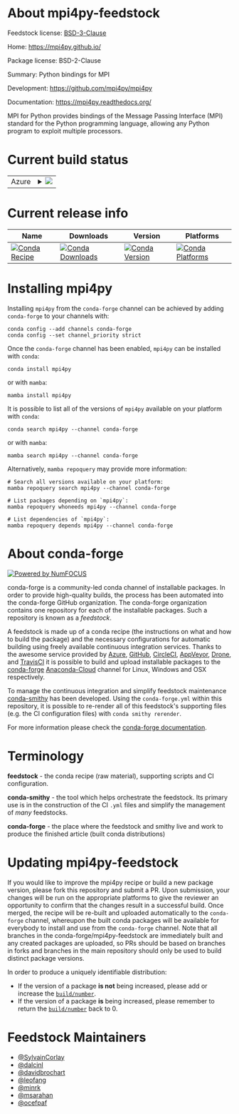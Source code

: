 About mpi4py-feedstock
======================

Feedstock license: [BSD-3-Clause](https://github.com/conda-forge/mpi4py-feedstock/blob/main/LICENSE.txt)

Home: https://mpi4py.github.io/

Package license: BSD-2-Clause

Summary: Python bindings for MPI

Development: https://github.com/mpi4py/mpi4py

Documentation: https://mpi4py.readthedocs.org/

MPI for Python provides bindings of the Message Passing Interface (MPI)
standard for the Python programming language, allowing any Python program
to exploit multiple processors.


Current build status
====================


<table>
    
  <tr>
    <td>Azure</td>
    <td>
      <details>
        <summary>
          <a href="https://dev.azure.com/conda-forge/feedstock-builds/_build/latest?definitionId=644&branchName=main">
            <img src="https://dev.azure.com/conda-forge/feedstock-builds/_apis/build/status/mpi4py-feedstock?branchName=main">
          </a>
        </summary>
        <table>
          <thead><tr><th>Variant</th><th>Status</th></tr></thead>
          <tbody><tr>
              <td>linux_64_mpiimpipython3.10.____cpython</td>
              <td>
                <a href="https://dev.azure.com/conda-forge/feedstock-builds/_build/latest?definitionId=644&branchName=main">
                  <img src="https://dev.azure.com/conda-forge/feedstock-builds/_apis/build/status/mpi4py-feedstock?branchName=main&jobName=linux&configuration=linux%20linux_64_mpiimpipython3.10.____cpython" alt="variant">
                </a>
              </td>
            </tr><tr>
              <td>linux_64_mpiimpipython3.11.____cpython</td>
              <td>
                <a href="https://dev.azure.com/conda-forge/feedstock-builds/_build/latest?definitionId=644&branchName=main">
                  <img src="https://dev.azure.com/conda-forge/feedstock-builds/_apis/build/status/mpi4py-feedstock?branchName=main&jobName=linux&configuration=linux%20linux_64_mpiimpipython3.11.____cpython" alt="variant">
                </a>
              </td>
            </tr><tr>
              <td>linux_64_mpiimpipython3.12.____cpython</td>
              <td>
                <a href="https://dev.azure.com/conda-forge/feedstock-builds/_build/latest?definitionId=644&branchName=main">
                  <img src="https://dev.azure.com/conda-forge/feedstock-builds/_apis/build/status/mpi4py-feedstock?branchName=main&jobName=linux&configuration=linux%20linux_64_mpiimpipython3.12.____cpython" alt="variant">
                </a>
              </td>
            </tr><tr>
              <td>linux_64_mpiimpipython3.8.____cpython</td>
              <td>
                <a href="https://dev.azure.com/conda-forge/feedstock-builds/_build/latest?definitionId=644&branchName=main">
                  <img src="https://dev.azure.com/conda-forge/feedstock-builds/_apis/build/status/mpi4py-feedstock?branchName=main&jobName=linux&configuration=linux%20linux_64_mpiimpipython3.8.____cpython" alt="variant">
                </a>
              </td>
            </tr><tr>
              <td>linux_64_mpiimpipython3.9.____73_pypy</td>
              <td>
                <a href="https://dev.azure.com/conda-forge/feedstock-builds/_build/latest?definitionId=644&branchName=main">
                  <img src="https://dev.azure.com/conda-forge/feedstock-builds/_apis/build/status/mpi4py-feedstock?branchName=main&jobName=linux&configuration=linux%20linux_64_mpiimpipython3.9.____73_pypy" alt="variant">
                </a>
              </td>
            </tr><tr>
              <td>linux_64_mpiimpipython3.9.____cpython</td>
              <td>
                <a href="https://dev.azure.com/conda-forge/feedstock-builds/_build/latest?definitionId=644&branchName=main">
                  <img src="https://dev.azure.com/conda-forge/feedstock-builds/_apis/build/status/mpi4py-feedstock?branchName=main&jobName=linux&configuration=linux%20linux_64_mpiimpipython3.9.____cpython" alt="variant">
                </a>
              </td>
            </tr><tr>
              <td>linux_64_mpimpichpython3.10.____cpython</td>
              <td>
                <a href="https://dev.azure.com/conda-forge/feedstock-builds/_build/latest?definitionId=644&branchName=main">
                  <img src="https://dev.azure.com/conda-forge/feedstock-builds/_apis/build/status/mpi4py-feedstock?branchName=main&jobName=linux&configuration=linux%20linux_64_mpimpichpython3.10.____cpython" alt="variant">
                </a>
              </td>
            </tr><tr>
              <td>linux_64_mpimpichpython3.11.____cpython</td>
              <td>
                <a href="https://dev.azure.com/conda-forge/feedstock-builds/_build/latest?definitionId=644&branchName=main">
                  <img src="https://dev.azure.com/conda-forge/feedstock-builds/_apis/build/status/mpi4py-feedstock?branchName=main&jobName=linux&configuration=linux%20linux_64_mpimpichpython3.11.____cpython" alt="variant">
                </a>
              </td>
            </tr><tr>
              <td>linux_64_mpimpichpython3.12.____cpython</td>
              <td>
                <a href="https://dev.azure.com/conda-forge/feedstock-builds/_build/latest?definitionId=644&branchName=main">
                  <img src="https://dev.azure.com/conda-forge/feedstock-builds/_apis/build/status/mpi4py-feedstock?branchName=main&jobName=linux&configuration=linux%20linux_64_mpimpichpython3.12.____cpython" alt="variant">
                </a>
              </td>
            </tr><tr>
              <td>linux_64_mpimpichpython3.8.____cpython</td>
              <td>
                <a href="https://dev.azure.com/conda-forge/feedstock-builds/_build/latest?definitionId=644&branchName=main">
                  <img src="https://dev.azure.com/conda-forge/feedstock-builds/_apis/build/status/mpi4py-feedstock?branchName=main&jobName=linux&configuration=linux%20linux_64_mpimpichpython3.8.____cpython" alt="variant">
                </a>
              </td>
            </tr><tr>
              <td>linux_64_mpimpichpython3.9.____73_pypy</td>
              <td>
                <a href="https://dev.azure.com/conda-forge/feedstock-builds/_build/latest?definitionId=644&branchName=main">
                  <img src="https://dev.azure.com/conda-forge/feedstock-builds/_apis/build/status/mpi4py-feedstock?branchName=main&jobName=linux&configuration=linux%20linux_64_mpimpichpython3.9.____73_pypy" alt="variant">
                </a>
              </td>
            </tr><tr>
              <td>linux_64_mpimpichpython3.9.____cpython</td>
              <td>
                <a href="https://dev.azure.com/conda-forge/feedstock-builds/_build/latest?definitionId=644&branchName=main">
                  <img src="https://dev.azure.com/conda-forge/feedstock-builds/_apis/build/status/mpi4py-feedstock?branchName=main&jobName=linux&configuration=linux%20linux_64_mpimpichpython3.9.____cpython" alt="variant">
                </a>
              </td>
            </tr><tr>
              <td>linux_64_mpiopenmpipython3.10.____cpython</td>
              <td>
                <a href="https://dev.azure.com/conda-forge/feedstock-builds/_build/latest?definitionId=644&branchName=main">
                  <img src="https://dev.azure.com/conda-forge/feedstock-builds/_apis/build/status/mpi4py-feedstock?branchName=main&jobName=linux&configuration=linux%20linux_64_mpiopenmpipython3.10.____cpython" alt="variant">
                </a>
              </td>
            </tr><tr>
              <td>linux_64_mpiopenmpipython3.11.____cpython</td>
              <td>
                <a href="https://dev.azure.com/conda-forge/feedstock-builds/_build/latest?definitionId=644&branchName=main">
                  <img src="https://dev.azure.com/conda-forge/feedstock-builds/_apis/build/status/mpi4py-feedstock?branchName=main&jobName=linux&configuration=linux%20linux_64_mpiopenmpipython3.11.____cpython" alt="variant">
                </a>
              </td>
            </tr><tr>
              <td>linux_64_mpiopenmpipython3.12.____cpython</td>
              <td>
                <a href="https://dev.azure.com/conda-forge/feedstock-builds/_build/latest?definitionId=644&branchName=main">
                  <img src="https://dev.azure.com/conda-forge/feedstock-builds/_apis/build/status/mpi4py-feedstock?branchName=main&jobName=linux&configuration=linux%20linux_64_mpiopenmpipython3.12.____cpython" alt="variant">
                </a>
              </td>
            </tr><tr>
              <td>linux_64_mpiopenmpipython3.8.____cpython</td>
              <td>
                <a href="https://dev.azure.com/conda-forge/feedstock-builds/_build/latest?definitionId=644&branchName=main">
                  <img src="https://dev.azure.com/conda-forge/feedstock-builds/_apis/build/status/mpi4py-feedstock?branchName=main&jobName=linux&configuration=linux%20linux_64_mpiopenmpipython3.8.____cpython" alt="variant">
                </a>
              </td>
            </tr><tr>
              <td>linux_64_mpiopenmpipython3.9.____73_pypy</td>
              <td>
                <a href="https://dev.azure.com/conda-forge/feedstock-builds/_build/latest?definitionId=644&branchName=main">
                  <img src="https://dev.azure.com/conda-forge/feedstock-builds/_apis/build/status/mpi4py-feedstock?branchName=main&jobName=linux&configuration=linux%20linux_64_mpiopenmpipython3.9.____73_pypy" alt="variant">
                </a>
              </td>
            </tr><tr>
              <td>linux_64_mpiopenmpipython3.9.____cpython</td>
              <td>
                <a href="https://dev.azure.com/conda-forge/feedstock-builds/_build/latest?definitionId=644&branchName=main">
                  <img src="https://dev.azure.com/conda-forge/feedstock-builds/_apis/build/status/mpi4py-feedstock?branchName=main&jobName=linux&configuration=linux%20linux_64_mpiopenmpipython3.9.____cpython" alt="variant">
                </a>
              </td>
            </tr><tr>
              <td>linux_aarch64_mpimpichpython3.10.____cpython</td>
              <td>
                <a href="https://dev.azure.com/conda-forge/feedstock-builds/_build/latest?definitionId=644&branchName=main">
                  <img src="https://dev.azure.com/conda-forge/feedstock-builds/_apis/build/status/mpi4py-feedstock?branchName=main&jobName=linux&configuration=linux%20linux_aarch64_mpimpichpython3.10.____cpython" alt="variant">
                </a>
              </td>
            </tr><tr>
              <td>linux_aarch64_mpimpichpython3.11.____cpython</td>
              <td>
                <a href="https://dev.azure.com/conda-forge/feedstock-builds/_build/latest?definitionId=644&branchName=main">
                  <img src="https://dev.azure.com/conda-forge/feedstock-builds/_apis/build/status/mpi4py-feedstock?branchName=main&jobName=linux&configuration=linux%20linux_aarch64_mpimpichpython3.11.____cpython" alt="variant">
                </a>
              </td>
            </tr><tr>
              <td>linux_aarch64_mpimpichpython3.12.____cpython</td>
              <td>
                <a href="https://dev.azure.com/conda-forge/feedstock-builds/_build/latest?definitionId=644&branchName=main">
                  <img src="https://dev.azure.com/conda-forge/feedstock-builds/_apis/build/status/mpi4py-feedstock?branchName=main&jobName=linux&configuration=linux%20linux_aarch64_mpimpichpython3.12.____cpython" alt="variant">
                </a>
              </td>
            </tr><tr>
              <td>linux_aarch64_mpimpichpython3.8.____cpython</td>
              <td>
                <a href="https://dev.azure.com/conda-forge/feedstock-builds/_build/latest?definitionId=644&branchName=main">
                  <img src="https://dev.azure.com/conda-forge/feedstock-builds/_apis/build/status/mpi4py-feedstock?branchName=main&jobName=linux&configuration=linux%20linux_aarch64_mpimpichpython3.8.____cpython" alt="variant">
                </a>
              </td>
            </tr><tr>
              <td>linux_aarch64_mpimpichpython3.9.____73_pypy</td>
              <td>
                <a href="https://dev.azure.com/conda-forge/feedstock-builds/_build/latest?definitionId=644&branchName=main">
                  <img src="https://dev.azure.com/conda-forge/feedstock-builds/_apis/build/status/mpi4py-feedstock?branchName=main&jobName=linux&configuration=linux%20linux_aarch64_mpimpichpython3.9.____73_pypy" alt="variant">
                </a>
              </td>
            </tr><tr>
              <td>linux_aarch64_mpimpichpython3.9.____cpython</td>
              <td>
                <a href="https://dev.azure.com/conda-forge/feedstock-builds/_build/latest?definitionId=644&branchName=main">
                  <img src="https://dev.azure.com/conda-forge/feedstock-builds/_apis/build/status/mpi4py-feedstock?branchName=main&jobName=linux&configuration=linux%20linux_aarch64_mpimpichpython3.9.____cpython" alt="variant">
                </a>
              </td>
            </tr><tr>
              <td>linux_aarch64_mpiopenmpipython3.10.____cpython</td>
              <td>
                <a href="https://dev.azure.com/conda-forge/feedstock-builds/_build/latest?definitionId=644&branchName=main">
                  <img src="https://dev.azure.com/conda-forge/feedstock-builds/_apis/build/status/mpi4py-feedstock?branchName=main&jobName=linux&configuration=linux%20linux_aarch64_mpiopenmpipython3.10.____cpython" alt="variant">
                </a>
              </td>
            </tr><tr>
              <td>linux_aarch64_mpiopenmpipython3.11.____cpython</td>
              <td>
                <a href="https://dev.azure.com/conda-forge/feedstock-builds/_build/latest?definitionId=644&branchName=main">
                  <img src="https://dev.azure.com/conda-forge/feedstock-builds/_apis/build/status/mpi4py-feedstock?branchName=main&jobName=linux&configuration=linux%20linux_aarch64_mpiopenmpipython3.11.____cpython" alt="variant">
                </a>
              </td>
            </tr><tr>
              <td>linux_aarch64_mpiopenmpipython3.12.____cpython</td>
              <td>
                <a href="https://dev.azure.com/conda-forge/feedstock-builds/_build/latest?definitionId=644&branchName=main">
                  <img src="https://dev.azure.com/conda-forge/feedstock-builds/_apis/build/status/mpi4py-feedstock?branchName=main&jobName=linux&configuration=linux%20linux_aarch64_mpiopenmpipython3.12.____cpython" alt="variant">
                </a>
              </td>
            </tr><tr>
              <td>linux_aarch64_mpiopenmpipython3.8.____cpython</td>
              <td>
                <a href="https://dev.azure.com/conda-forge/feedstock-builds/_build/latest?definitionId=644&branchName=main">
                  <img src="https://dev.azure.com/conda-forge/feedstock-builds/_apis/build/status/mpi4py-feedstock?branchName=main&jobName=linux&configuration=linux%20linux_aarch64_mpiopenmpipython3.8.____cpython" alt="variant">
                </a>
              </td>
            </tr><tr>
              <td>linux_aarch64_mpiopenmpipython3.9.____73_pypy</td>
              <td>
                <a href="https://dev.azure.com/conda-forge/feedstock-builds/_build/latest?definitionId=644&branchName=main">
                  <img src="https://dev.azure.com/conda-forge/feedstock-builds/_apis/build/status/mpi4py-feedstock?branchName=main&jobName=linux&configuration=linux%20linux_aarch64_mpiopenmpipython3.9.____73_pypy" alt="variant">
                </a>
              </td>
            </tr><tr>
              <td>linux_aarch64_mpiopenmpipython3.9.____cpython</td>
              <td>
                <a href="https://dev.azure.com/conda-forge/feedstock-builds/_build/latest?definitionId=644&branchName=main">
                  <img src="https://dev.azure.com/conda-forge/feedstock-builds/_apis/build/status/mpi4py-feedstock?branchName=main&jobName=linux&configuration=linux%20linux_aarch64_mpiopenmpipython3.9.____cpython" alt="variant">
                </a>
              </td>
            </tr><tr>
              <td>linux_ppc64le_mpimpichpython3.10.____cpython</td>
              <td>
                <a href="https://dev.azure.com/conda-forge/feedstock-builds/_build/latest?definitionId=644&branchName=main">
                  <img src="https://dev.azure.com/conda-forge/feedstock-builds/_apis/build/status/mpi4py-feedstock?branchName=main&jobName=linux&configuration=linux%20linux_ppc64le_mpimpichpython3.10.____cpython" alt="variant">
                </a>
              </td>
            </tr><tr>
              <td>linux_ppc64le_mpimpichpython3.11.____cpython</td>
              <td>
                <a href="https://dev.azure.com/conda-forge/feedstock-builds/_build/latest?definitionId=644&branchName=main">
                  <img src="https://dev.azure.com/conda-forge/feedstock-builds/_apis/build/status/mpi4py-feedstock?branchName=main&jobName=linux&configuration=linux%20linux_ppc64le_mpimpichpython3.11.____cpython" alt="variant">
                </a>
              </td>
            </tr><tr>
              <td>linux_ppc64le_mpimpichpython3.12.____cpython</td>
              <td>
                <a href="https://dev.azure.com/conda-forge/feedstock-builds/_build/latest?definitionId=644&branchName=main">
                  <img src="https://dev.azure.com/conda-forge/feedstock-builds/_apis/build/status/mpi4py-feedstock?branchName=main&jobName=linux&configuration=linux%20linux_ppc64le_mpimpichpython3.12.____cpython" alt="variant">
                </a>
              </td>
            </tr><tr>
              <td>linux_ppc64le_mpimpichpython3.8.____cpython</td>
              <td>
                <a href="https://dev.azure.com/conda-forge/feedstock-builds/_build/latest?definitionId=644&branchName=main">
                  <img src="https://dev.azure.com/conda-forge/feedstock-builds/_apis/build/status/mpi4py-feedstock?branchName=main&jobName=linux&configuration=linux%20linux_ppc64le_mpimpichpython3.8.____cpython" alt="variant">
                </a>
              </td>
            </tr><tr>
              <td>linux_ppc64le_mpimpichpython3.9.____73_pypy</td>
              <td>
                <a href="https://dev.azure.com/conda-forge/feedstock-builds/_build/latest?definitionId=644&branchName=main">
                  <img src="https://dev.azure.com/conda-forge/feedstock-builds/_apis/build/status/mpi4py-feedstock?branchName=main&jobName=linux&configuration=linux%20linux_ppc64le_mpimpichpython3.9.____73_pypy" alt="variant">
                </a>
              </td>
            </tr><tr>
              <td>linux_ppc64le_mpimpichpython3.9.____cpython</td>
              <td>
                <a href="https://dev.azure.com/conda-forge/feedstock-builds/_build/latest?definitionId=644&branchName=main">
                  <img src="https://dev.azure.com/conda-forge/feedstock-builds/_apis/build/status/mpi4py-feedstock?branchName=main&jobName=linux&configuration=linux%20linux_ppc64le_mpimpichpython3.9.____cpython" alt="variant">
                </a>
              </td>
            </tr><tr>
              <td>linux_ppc64le_mpiopenmpipython3.10.____cpython</td>
              <td>
                <a href="https://dev.azure.com/conda-forge/feedstock-builds/_build/latest?definitionId=644&branchName=main">
                  <img src="https://dev.azure.com/conda-forge/feedstock-builds/_apis/build/status/mpi4py-feedstock?branchName=main&jobName=linux&configuration=linux%20linux_ppc64le_mpiopenmpipython3.10.____cpython" alt="variant">
                </a>
              </td>
            </tr><tr>
              <td>linux_ppc64le_mpiopenmpipython3.11.____cpython</td>
              <td>
                <a href="https://dev.azure.com/conda-forge/feedstock-builds/_build/latest?definitionId=644&branchName=main">
                  <img src="https://dev.azure.com/conda-forge/feedstock-builds/_apis/build/status/mpi4py-feedstock?branchName=main&jobName=linux&configuration=linux%20linux_ppc64le_mpiopenmpipython3.11.____cpython" alt="variant">
                </a>
              </td>
            </tr><tr>
              <td>linux_ppc64le_mpiopenmpipython3.12.____cpython</td>
              <td>
                <a href="https://dev.azure.com/conda-forge/feedstock-builds/_build/latest?definitionId=644&branchName=main">
                  <img src="https://dev.azure.com/conda-forge/feedstock-builds/_apis/build/status/mpi4py-feedstock?branchName=main&jobName=linux&configuration=linux%20linux_ppc64le_mpiopenmpipython3.12.____cpython" alt="variant">
                </a>
              </td>
            </tr><tr>
              <td>linux_ppc64le_mpiopenmpipython3.8.____cpython</td>
              <td>
                <a href="https://dev.azure.com/conda-forge/feedstock-builds/_build/latest?definitionId=644&branchName=main">
                  <img src="https://dev.azure.com/conda-forge/feedstock-builds/_apis/build/status/mpi4py-feedstock?branchName=main&jobName=linux&configuration=linux%20linux_ppc64le_mpiopenmpipython3.8.____cpython" alt="variant">
                </a>
              </td>
            </tr><tr>
              <td>linux_ppc64le_mpiopenmpipython3.9.____73_pypy</td>
              <td>
                <a href="https://dev.azure.com/conda-forge/feedstock-builds/_build/latest?definitionId=644&branchName=main">
                  <img src="https://dev.azure.com/conda-forge/feedstock-builds/_apis/build/status/mpi4py-feedstock?branchName=main&jobName=linux&configuration=linux%20linux_ppc64le_mpiopenmpipython3.9.____73_pypy" alt="variant">
                </a>
              </td>
            </tr><tr>
              <td>linux_ppc64le_mpiopenmpipython3.9.____cpython</td>
              <td>
                <a href="https://dev.azure.com/conda-forge/feedstock-builds/_build/latest?definitionId=644&branchName=main">
                  <img src="https://dev.azure.com/conda-forge/feedstock-builds/_apis/build/status/mpi4py-feedstock?branchName=main&jobName=linux&configuration=linux%20linux_ppc64le_mpiopenmpipython3.9.____cpython" alt="variant">
                </a>
              </td>
            </tr><tr>
              <td>osx_64_mpimpichpython3.10.____cpython</td>
              <td>
                <a href="https://dev.azure.com/conda-forge/feedstock-builds/_build/latest?definitionId=644&branchName=main">
                  <img src="https://dev.azure.com/conda-forge/feedstock-builds/_apis/build/status/mpi4py-feedstock?branchName=main&jobName=osx&configuration=osx%20osx_64_mpimpichpython3.10.____cpython" alt="variant">
                </a>
              </td>
            </tr><tr>
              <td>osx_64_mpimpichpython3.11.____cpython</td>
              <td>
                <a href="https://dev.azure.com/conda-forge/feedstock-builds/_build/latest?definitionId=644&branchName=main">
                  <img src="https://dev.azure.com/conda-forge/feedstock-builds/_apis/build/status/mpi4py-feedstock?branchName=main&jobName=osx&configuration=osx%20osx_64_mpimpichpython3.11.____cpython" alt="variant">
                </a>
              </td>
            </tr><tr>
              <td>osx_64_mpimpichpython3.12.____cpython</td>
              <td>
                <a href="https://dev.azure.com/conda-forge/feedstock-builds/_build/latest?definitionId=644&branchName=main">
                  <img src="https://dev.azure.com/conda-forge/feedstock-builds/_apis/build/status/mpi4py-feedstock?branchName=main&jobName=osx&configuration=osx%20osx_64_mpimpichpython3.12.____cpython" alt="variant">
                </a>
              </td>
            </tr><tr>
              <td>osx_64_mpimpichpython3.8.____cpython</td>
              <td>
                <a href="https://dev.azure.com/conda-forge/feedstock-builds/_build/latest?definitionId=644&branchName=main">
                  <img src="https://dev.azure.com/conda-forge/feedstock-builds/_apis/build/status/mpi4py-feedstock?branchName=main&jobName=osx&configuration=osx%20osx_64_mpimpichpython3.8.____cpython" alt="variant">
                </a>
              </td>
            </tr><tr>
              <td>osx_64_mpimpichpython3.9.____73_pypy</td>
              <td>
                <a href="https://dev.azure.com/conda-forge/feedstock-builds/_build/latest?definitionId=644&branchName=main">
                  <img src="https://dev.azure.com/conda-forge/feedstock-builds/_apis/build/status/mpi4py-feedstock?branchName=main&jobName=osx&configuration=osx%20osx_64_mpimpichpython3.9.____73_pypy" alt="variant">
                </a>
              </td>
            </tr><tr>
              <td>osx_64_mpimpichpython3.9.____cpython</td>
              <td>
                <a href="https://dev.azure.com/conda-forge/feedstock-builds/_build/latest?definitionId=644&branchName=main">
                  <img src="https://dev.azure.com/conda-forge/feedstock-builds/_apis/build/status/mpi4py-feedstock?branchName=main&jobName=osx&configuration=osx%20osx_64_mpimpichpython3.9.____cpython" alt="variant">
                </a>
              </td>
            </tr><tr>
              <td>osx_64_mpiopenmpipython3.10.____cpython</td>
              <td>
                <a href="https://dev.azure.com/conda-forge/feedstock-builds/_build/latest?definitionId=644&branchName=main">
                  <img src="https://dev.azure.com/conda-forge/feedstock-builds/_apis/build/status/mpi4py-feedstock?branchName=main&jobName=osx&configuration=osx%20osx_64_mpiopenmpipython3.10.____cpython" alt="variant">
                </a>
              </td>
            </tr><tr>
              <td>osx_64_mpiopenmpipython3.11.____cpython</td>
              <td>
                <a href="https://dev.azure.com/conda-forge/feedstock-builds/_build/latest?definitionId=644&branchName=main">
                  <img src="https://dev.azure.com/conda-forge/feedstock-builds/_apis/build/status/mpi4py-feedstock?branchName=main&jobName=osx&configuration=osx%20osx_64_mpiopenmpipython3.11.____cpython" alt="variant">
                </a>
              </td>
            </tr><tr>
              <td>osx_64_mpiopenmpipython3.12.____cpython</td>
              <td>
                <a href="https://dev.azure.com/conda-forge/feedstock-builds/_build/latest?definitionId=644&branchName=main">
                  <img src="https://dev.azure.com/conda-forge/feedstock-builds/_apis/build/status/mpi4py-feedstock?branchName=main&jobName=osx&configuration=osx%20osx_64_mpiopenmpipython3.12.____cpython" alt="variant">
                </a>
              </td>
            </tr><tr>
              <td>osx_64_mpiopenmpipython3.8.____cpython</td>
              <td>
                <a href="https://dev.azure.com/conda-forge/feedstock-builds/_build/latest?definitionId=644&branchName=main">
                  <img src="https://dev.azure.com/conda-forge/feedstock-builds/_apis/build/status/mpi4py-feedstock?branchName=main&jobName=osx&configuration=osx%20osx_64_mpiopenmpipython3.8.____cpython" alt="variant">
                </a>
              </td>
            </tr><tr>
              <td>osx_64_mpiopenmpipython3.9.____73_pypy</td>
              <td>
                <a href="https://dev.azure.com/conda-forge/feedstock-builds/_build/latest?definitionId=644&branchName=main">
                  <img src="https://dev.azure.com/conda-forge/feedstock-builds/_apis/build/status/mpi4py-feedstock?branchName=main&jobName=osx&configuration=osx%20osx_64_mpiopenmpipython3.9.____73_pypy" alt="variant">
                </a>
              </td>
            </tr><tr>
              <td>osx_64_mpiopenmpipython3.9.____cpython</td>
              <td>
                <a href="https://dev.azure.com/conda-forge/feedstock-builds/_build/latest?definitionId=644&branchName=main">
                  <img src="https://dev.azure.com/conda-forge/feedstock-builds/_apis/build/status/mpi4py-feedstock?branchName=main&jobName=osx&configuration=osx%20osx_64_mpiopenmpipython3.9.____cpython" alt="variant">
                </a>
              </td>
            </tr><tr>
              <td>osx_arm64_mpimpichpython3.10.____cpython</td>
              <td>
                <a href="https://dev.azure.com/conda-forge/feedstock-builds/_build/latest?definitionId=644&branchName=main">
                  <img src="https://dev.azure.com/conda-forge/feedstock-builds/_apis/build/status/mpi4py-feedstock?branchName=main&jobName=osx&configuration=osx%20osx_arm64_mpimpichpython3.10.____cpython" alt="variant">
                </a>
              </td>
            </tr><tr>
              <td>osx_arm64_mpimpichpython3.11.____cpython</td>
              <td>
                <a href="https://dev.azure.com/conda-forge/feedstock-builds/_build/latest?definitionId=644&branchName=main">
                  <img src="https://dev.azure.com/conda-forge/feedstock-builds/_apis/build/status/mpi4py-feedstock?branchName=main&jobName=osx&configuration=osx%20osx_arm64_mpimpichpython3.11.____cpython" alt="variant">
                </a>
              </td>
            </tr><tr>
              <td>osx_arm64_mpimpichpython3.12.____cpython</td>
              <td>
                <a href="https://dev.azure.com/conda-forge/feedstock-builds/_build/latest?definitionId=644&branchName=main">
                  <img src="https://dev.azure.com/conda-forge/feedstock-builds/_apis/build/status/mpi4py-feedstock?branchName=main&jobName=osx&configuration=osx%20osx_arm64_mpimpichpython3.12.____cpython" alt="variant">
                </a>
              </td>
            </tr><tr>
              <td>osx_arm64_mpimpichpython3.8.____cpython</td>
              <td>
                <a href="https://dev.azure.com/conda-forge/feedstock-builds/_build/latest?definitionId=644&branchName=main">
                  <img src="https://dev.azure.com/conda-forge/feedstock-builds/_apis/build/status/mpi4py-feedstock?branchName=main&jobName=osx&configuration=osx%20osx_arm64_mpimpichpython3.8.____cpython" alt="variant">
                </a>
              </td>
            </tr><tr>
              <td>osx_arm64_mpimpichpython3.9.____cpython</td>
              <td>
                <a href="https://dev.azure.com/conda-forge/feedstock-builds/_build/latest?definitionId=644&branchName=main">
                  <img src="https://dev.azure.com/conda-forge/feedstock-builds/_apis/build/status/mpi4py-feedstock?branchName=main&jobName=osx&configuration=osx%20osx_arm64_mpimpichpython3.9.____cpython" alt="variant">
                </a>
              </td>
            </tr><tr>
              <td>osx_arm64_mpiopenmpipython3.10.____cpython</td>
              <td>
                <a href="https://dev.azure.com/conda-forge/feedstock-builds/_build/latest?definitionId=644&branchName=main">
                  <img src="https://dev.azure.com/conda-forge/feedstock-builds/_apis/build/status/mpi4py-feedstock?branchName=main&jobName=osx&configuration=osx%20osx_arm64_mpiopenmpipython3.10.____cpython" alt="variant">
                </a>
              </td>
            </tr><tr>
              <td>osx_arm64_mpiopenmpipython3.11.____cpython</td>
              <td>
                <a href="https://dev.azure.com/conda-forge/feedstock-builds/_build/latest?definitionId=644&branchName=main">
                  <img src="https://dev.azure.com/conda-forge/feedstock-builds/_apis/build/status/mpi4py-feedstock?branchName=main&jobName=osx&configuration=osx%20osx_arm64_mpiopenmpipython3.11.____cpython" alt="variant">
                </a>
              </td>
            </tr><tr>
              <td>osx_arm64_mpiopenmpipython3.12.____cpython</td>
              <td>
                <a href="https://dev.azure.com/conda-forge/feedstock-builds/_build/latest?definitionId=644&branchName=main">
                  <img src="https://dev.azure.com/conda-forge/feedstock-builds/_apis/build/status/mpi4py-feedstock?branchName=main&jobName=osx&configuration=osx%20osx_arm64_mpiopenmpipython3.12.____cpython" alt="variant">
                </a>
              </td>
            </tr><tr>
              <td>osx_arm64_mpiopenmpipython3.8.____cpython</td>
              <td>
                <a href="https://dev.azure.com/conda-forge/feedstock-builds/_build/latest?definitionId=644&branchName=main">
                  <img src="https://dev.azure.com/conda-forge/feedstock-builds/_apis/build/status/mpi4py-feedstock?branchName=main&jobName=osx&configuration=osx%20osx_arm64_mpiopenmpipython3.8.____cpython" alt="variant">
                </a>
              </td>
            </tr><tr>
              <td>osx_arm64_mpiopenmpipython3.9.____cpython</td>
              <td>
                <a href="https://dev.azure.com/conda-forge/feedstock-builds/_build/latest?definitionId=644&branchName=main">
                  <img src="https://dev.azure.com/conda-forge/feedstock-builds/_apis/build/status/mpi4py-feedstock?branchName=main&jobName=osx&configuration=osx%20osx_arm64_mpiopenmpipython3.9.____cpython" alt="variant">
                </a>
              </td>
            </tr><tr>
              <td>win_64_mpiimpipython3.10.____cpython</td>
              <td>
                <a href="https://dev.azure.com/conda-forge/feedstock-builds/_build/latest?definitionId=644&branchName=main">
                  <img src="https://dev.azure.com/conda-forge/feedstock-builds/_apis/build/status/mpi4py-feedstock?branchName=main&jobName=win&configuration=win%20win_64_mpiimpipython3.10.____cpython" alt="variant">
                </a>
              </td>
            </tr><tr>
              <td>win_64_mpiimpipython3.11.____cpython</td>
              <td>
                <a href="https://dev.azure.com/conda-forge/feedstock-builds/_build/latest?definitionId=644&branchName=main">
                  <img src="https://dev.azure.com/conda-forge/feedstock-builds/_apis/build/status/mpi4py-feedstock?branchName=main&jobName=win&configuration=win%20win_64_mpiimpipython3.11.____cpython" alt="variant">
                </a>
              </td>
            </tr><tr>
              <td>win_64_mpiimpipython3.12.____cpython</td>
              <td>
                <a href="https://dev.azure.com/conda-forge/feedstock-builds/_build/latest?definitionId=644&branchName=main">
                  <img src="https://dev.azure.com/conda-forge/feedstock-builds/_apis/build/status/mpi4py-feedstock?branchName=main&jobName=win&configuration=win%20win_64_mpiimpipython3.12.____cpython" alt="variant">
                </a>
              </td>
            </tr><tr>
              <td>win_64_mpiimpipython3.8.____cpython</td>
              <td>
                <a href="https://dev.azure.com/conda-forge/feedstock-builds/_build/latest?definitionId=644&branchName=main">
                  <img src="https://dev.azure.com/conda-forge/feedstock-builds/_apis/build/status/mpi4py-feedstock?branchName=main&jobName=win&configuration=win%20win_64_mpiimpipython3.8.____cpython" alt="variant">
                </a>
              </td>
            </tr><tr>
              <td>win_64_mpiimpipython3.9.____73_pypy</td>
              <td>
                <a href="https://dev.azure.com/conda-forge/feedstock-builds/_build/latest?definitionId=644&branchName=main">
                  <img src="https://dev.azure.com/conda-forge/feedstock-builds/_apis/build/status/mpi4py-feedstock?branchName=main&jobName=win&configuration=win%20win_64_mpiimpipython3.9.____73_pypy" alt="variant">
                </a>
              </td>
            </tr><tr>
              <td>win_64_mpiimpipython3.9.____cpython</td>
              <td>
                <a href="https://dev.azure.com/conda-forge/feedstock-builds/_build/latest?definitionId=644&branchName=main">
                  <img src="https://dev.azure.com/conda-forge/feedstock-builds/_apis/build/status/mpi4py-feedstock?branchName=main&jobName=win&configuration=win%20win_64_mpiimpipython3.9.____cpython" alt="variant">
                </a>
              </td>
            </tr><tr>
              <td>win_64_mpimsmpipython3.10.____cpython</td>
              <td>
                <a href="https://dev.azure.com/conda-forge/feedstock-builds/_build/latest?definitionId=644&branchName=main">
                  <img src="https://dev.azure.com/conda-forge/feedstock-builds/_apis/build/status/mpi4py-feedstock?branchName=main&jobName=win&configuration=win%20win_64_mpimsmpipython3.10.____cpython" alt="variant">
                </a>
              </td>
            </tr><tr>
              <td>win_64_mpimsmpipython3.11.____cpython</td>
              <td>
                <a href="https://dev.azure.com/conda-forge/feedstock-builds/_build/latest?definitionId=644&branchName=main">
                  <img src="https://dev.azure.com/conda-forge/feedstock-builds/_apis/build/status/mpi4py-feedstock?branchName=main&jobName=win&configuration=win%20win_64_mpimsmpipython3.11.____cpython" alt="variant">
                </a>
              </td>
            </tr><tr>
              <td>win_64_mpimsmpipython3.12.____cpython</td>
              <td>
                <a href="https://dev.azure.com/conda-forge/feedstock-builds/_build/latest?definitionId=644&branchName=main">
                  <img src="https://dev.azure.com/conda-forge/feedstock-builds/_apis/build/status/mpi4py-feedstock?branchName=main&jobName=win&configuration=win%20win_64_mpimsmpipython3.12.____cpython" alt="variant">
                </a>
              </td>
            </tr><tr>
              <td>win_64_mpimsmpipython3.8.____cpython</td>
              <td>
                <a href="https://dev.azure.com/conda-forge/feedstock-builds/_build/latest?definitionId=644&branchName=main">
                  <img src="https://dev.azure.com/conda-forge/feedstock-builds/_apis/build/status/mpi4py-feedstock?branchName=main&jobName=win&configuration=win%20win_64_mpimsmpipython3.8.____cpython" alt="variant">
                </a>
              </td>
            </tr><tr>
              <td>win_64_mpimsmpipython3.9.____73_pypy</td>
              <td>
                <a href="https://dev.azure.com/conda-forge/feedstock-builds/_build/latest?definitionId=644&branchName=main">
                  <img src="https://dev.azure.com/conda-forge/feedstock-builds/_apis/build/status/mpi4py-feedstock?branchName=main&jobName=win&configuration=win%20win_64_mpimsmpipython3.9.____73_pypy" alt="variant">
                </a>
              </td>
            </tr><tr>
              <td>win_64_mpimsmpipython3.9.____cpython</td>
              <td>
                <a href="https://dev.azure.com/conda-forge/feedstock-builds/_build/latest?definitionId=644&branchName=main">
                  <img src="https://dev.azure.com/conda-forge/feedstock-builds/_apis/build/status/mpi4py-feedstock?branchName=main&jobName=win&configuration=win%20win_64_mpimsmpipython3.9.____cpython" alt="variant">
                </a>
              </td>
            </tr>
          </tbody>
        </table>
      </details>
    </td>
  </tr>
</table>

Current release info
====================

| Name | Downloads | Version | Platforms |
| --- | --- | --- | --- |
| [![Conda Recipe](https://img.shields.io/badge/recipe-mpi4py-green.svg)](https://anaconda.org/conda-forge/mpi4py) | [![Conda Downloads](https://img.shields.io/conda/dn/conda-forge/mpi4py.svg)](https://anaconda.org/conda-forge/mpi4py) | [![Conda Version](https://img.shields.io/conda/vn/conda-forge/mpi4py.svg)](https://anaconda.org/conda-forge/mpi4py) | [![Conda Platforms](https://img.shields.io/conda/pn/conda-forge/mpi4py.svg)](https://anaconda.org/conda-forge/mpi4py) |

Installing mpi4py
=================

Installing `mpi4py` from the `conda-forge` channel can be achieved by adding `conda-forge` to your channels with:

```
conda config --add channels conda-forge
conda config --set channel_priority strict
```

Once the `conda-forge` channel has been enabled, `mpi4py` can be installed with `conda`:

```
conda install mpi4py
```

or with `mamba`:

```
mamba install mpi4py
```

It is possible to list all of the versions of `mpi4py` available on your platform with `conda`:

```
conda search mpi4py --channel conda-forge
```

or with `mamba`:

```
mamba search mpi4py --channel conda-forge
```

Alternatively, `mamba repoquery` may provide more information:

```
# Search all versions available on your platform:
mamba repoquery search mpi4py --channel conda-forge

# List packages depending on `mpi4py`:
mamba repoquery whoneeds mpi4py --channel conda-forge

# List dependencies of `mpi4py`:
mamba repoquery depends mpi4py --channel conda-forge
```


About conda-forge
=================

[![Powered by
NumFOCUS](https://img.shields.io/badge/powered%20by-NumFOCUS-orange.svg?style=flat&colorA=E1523D&colorB=007D8A)](https://numfocus.org)

conda-forge is a community-led conda channel of installable packages.
In order to provide high-quality builds, the process has been automated into the
conda-forge GitHub organization. The conda-forge organization contains one repository
for each of the installable packages. Such a repository is known as a *feedstock*.

A feedstock is made up of a conda recipe (the instructions on what and how to build
the package) and the necessary configurations for automatic building using freely
available continuous integration services. Thanks to the awesome service provided by
[Azure](https://azure.microsoft.com/en-us/services/devops/), [GitHub](https://github.com/),
[CircleCI](https://circleci.com/), [AppVeyor](https://www.appveyor.com/),
[Drone](https://cloud.drone.io/welcome), and [TravisCI](https://travis-ci.com/)
it is possible to build and upload installable packages to the
[conda-forge](https://anaconda.org/conda-forge) [Anaconda-Cloud](https://anaconda.org/)
channel for Linux, Windows and OSX respectively.

To manage the continuous integration and simplify feedstock maintenance
[conda-smithy](https://github.com/conda-forge/conda-smithy) has been developed.
Using the ``conda-forge.yml`` within this repository, it is possible to re-render all of
this feedstock's supporting files (e.g. the CI configuration files) with ``conda smithy rerender``.

For more information please check the [conda-forge documentation](https://conda-forge.org/docs/).

Terminology
===========

**feedstock** - the conda recipe (raw material), supporting scripts and CI configuration.

**conda-smithy** - the tool which helps orchestrate the feedstock.
                   Its primary use is in the construction of the CI ``.yml`` files
                   and simplify the management of *many* feedstocks.

**conda-forge** - the place where the feedstock and smithy live and work to
                  produce the finished article (built conda distributions)


Updating mpi4py-feedstock
=========================

If you would like to improve the mpi4py recipe or build a new
package version, please fork this repository and submit a PR. Upon submission,
your changes will be run on the appropriate platforms to give the reviewer an
opportunity to confirm that the changes result in a successful build. Once
merged, the recipe will be re-built and uploaded automatically to the
`conda-forge` channel, whereupon the built conda packages will be available for
everybody to install and use from the `conda-forge` channel.
Note that all branches in the conda-forge/mpi4py-feedstock are
immediately built and any created packages are uploaded, so PRs should be based
on branches in forks and branches in the main repository should only be used to
build distinct package versions.

In order to produce a uniquely identifiable distribution:
 * If the version of a package **is not** being increased, please add or increase
   the [``build/number``](https://docs.conda.io/projects/conda-build/en/latest/resources/define-metadata.html#build-number-and-string).
 * If the version of a package **is** being increased, please remember to return
   the [``build/number``](https://docs.conda.io/projects/conda-build/en/latest/resources/define-metadata.html#build-number-and-string)
   back to 0.

Feedstock Maintainers
=====================

* [@SylvainCorlay](https://github.com/SylvainCorlay/)
* [@dalcinl](https://github.com/dalcinl/)
* [@davidbrochart](https://github.com/davidbrochart/)
* [@leofang](https://github.com/leofang/)
* [@minrk](https://github.com/minrk/)
* [@msarahan](https://github.com/msarahan/)
* [@ocefpaf](https://github.com/ocefpaf/)


<!-- dummy commit to enable rerendering -->

